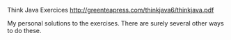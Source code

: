 Think Java Exercices
http://greenteapress.com/thinkjava6/thinkjava.pdf

My personal solutions to the exercises. There are surely several other ways to do these.
